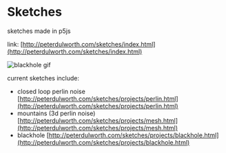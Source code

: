 # Sketches

sketches made in p5js

link: [http://peterdulworth.com/sketches/index.html](http://peterdulworth.com/sketches/index.html)

![blackhole gif](https://github.com/PeterDulworth/sketches/blob/master/img/gifs/blackhole.gif)

current sketches include:

- closed loop perlin noise [http://peterdulworth.com/sketches/projects/perlin.html](http://peterdulworth.com/sketches/projects/perlin.html)
- mountains (3d perlin noise) [http://peterdulworth.com/sketches/projects/mesh.html](http://peterdulworth.com/sketches/projects/mesh.html)
- blackhole [http://peterdulworth.com/sketches/projects/blackhole.html](http://peterdulworth.com/sketches/projects/blackhole.html)

